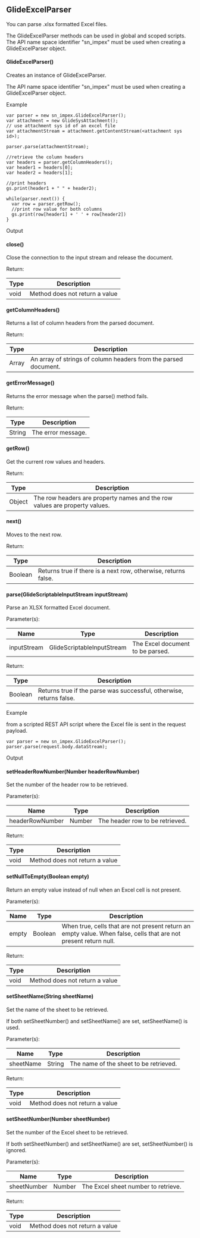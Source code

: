 GlideExcelParser
----------------

You can parse .xlsx formatted Excel files.

The GlideExcelParser methods can be used in global and scoped scripts. The API name space identifier "sn\_impex" must be used when creating a GlideExcelParser object.

#### GlideExcelParser()

Creates an instance of GlideExcelParser.

The API name space identifier "sn\_impex" must be used when creating a GlideExcelParser object.

Example

    var parser = new sn_impex.GlideExcelParser(); 
    var attachment = new GlideSysAttachment();
    // use attachment sys id of an excel file
    var attachmentStream = attachment.getContentStream(<attachment sys id>);
    
    parser.parse(attachmentStream); 
    
    //retrieve the column headers
    var headers = parser.getColumnHeaders();  
    var header1 = headers[0]; 
    var header2 = headers[1]; 
    
    //print headers
    gs.print(header1 + " " + header2); 
    
    while(parser.next()) { 
      var row = parser.getRow(); 
      //print row value for both columns   
      gs.print(row[header1] + ' ' + row[header2]) 
    }

Output

#### close()

Close the connection to the input stream and release the document.

Return:

| Type | Description |
| --- | --- |
| void | Method does not return a value |

#### getColumnHeaders()

Returns a list of column headers from the parsed document.

Return:

| Type | Description |
| --- | --- |
| Array | An array of strings of column headers from the parsed document. |

#### getErrorMessage()

Returns the error message when the parse() method fails.

Return:

| Type | Description |
| --- | --- |
| String | The error message. |

#### getRow()

Get the current row values and headers.

Return:

| Type | Description |
| --- | --- |
| Object | The row headers are property names and the row values are property values. |

#### next()

Moves to the next row.

Return:

| Type | Description |
| --- | --- |
| Boolean | Returns true if there is a next row, otherwise, returns false. |

#### parse(GlideScriptableInputStream inputStream)

Parse an XLSX formatted Excel document.

Parameter(s):

| Name | Type | Description |
| --- | --- | --- |
| inputStream | GlideScriptableInputStream | The Excel document to be parsed. |

Return:

| Type | Description |
| --- | --- |
| Boolean | Returns true if the parse was successful, otherwise, returns false. |

Example

from a scripted REST API script where the Excel file is sent in the request payload.

    var parser = new sn_impex.GlideExcelParser();
    parser.parse(request.body.dataStream); 

Output

#### setHeaderRowNumber(Number headerRowNumber)

Set the number of the header row to be retrieved.

Parameter(s):

| Name | Type | Description |
| --- | --- | --- |
| headerRowNumber | Number | The header row to be retrieved. |

Return:

| Type | Description |
| --- | --- |
| void | Method does not return a value |

#### setNullToEmpty(Boolean empty)

Return an empty value instead of null when an Excel cell is not present.

Parameter(s):

| Name | Type | Description |
| --- | --- | --- |
| empty | Boolean | When true, cells that are not present return an empty value. When false, cells that are not present return null. |

Return:

| Type | Description |
| --- | --- |
| void | Method does not return a value |

#### setSheetName(String sheetName)

Set the name of the sheet to be retrieved.

If both setSheetNumber() and setSheetName() are set, setSheetName() is used.

Parameter(s):

| Name | Type | Description |
| --- | --- | --- |
| sheetName | String | The name of the sheet to be retrieved. |

Return:

| Type | Description |
| --- | --- |
| void | Method does not return a value |

#### setSheetNumber(Number sheetNumber)

Set the number of the Excel sheet to be retrieved.

If both setSheetNumber() and setSheetName() are set, setSheetNumber() is ignored.

Parameter(s):

| Name | Type | Description |
| --- | --- | --- |
| sheetNumber | Number | The Excel sheet number to retrieve. |

Return:

| Type | Description |
| --- | --- |
| void | Method does not return a value |